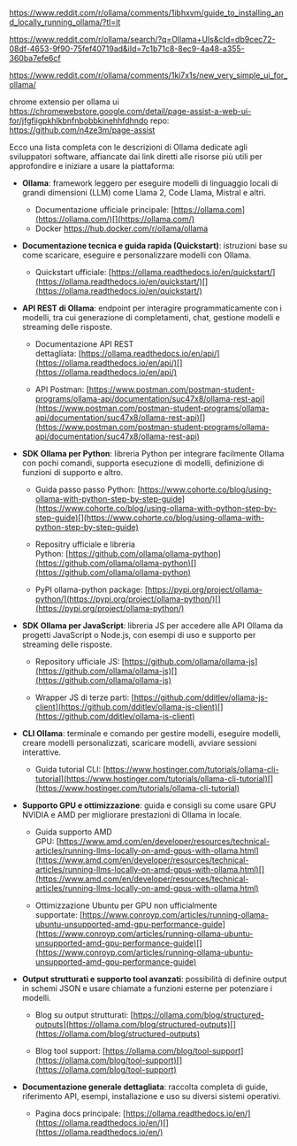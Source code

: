 https://www.reddit.com/r/ollama/comments/1ibhxvm/guide_to_installing_and_locally_running_ollama/?tl=it

https://www.reddit.com/r/ollama/search/?q=Ollama+UIs&cId=db9cec72-08df-4653-9f90-75fef40719ad&iId=7c1b71c8-8ec9-4a48-a355-360ba7efe6cf

https://www.reddit.com/r/ollama/comments/1ki7x1s/new_very_simple_ui_for_ollama/



chrome extensio per ollama ui
https://chromewebstore.google.com/detail/page-assist-a-web-ui-for/jfgfiigpkhlkbnfnbobbkinehhfdhndo
repo:
https://github.com/n4ze3m/page-assist



Ecco una lista completa con le descrizioni di Ollama dedicate agli sviluppatori software, affiancate dai link diretti alle risorse più utili per approfondire e iniziare a usare la piattaforma:

- **Ollama**: framework leggero per eseguire modelli di linguaggio locali di grandi dimensioni (LLM) come Llama 2, Code Llama, Mistral e altri.
    
    - Documentazione ufficiale principale: [https://ollama.com](https://ollama.com/)[](https://ollama.com/)
    - Docker https://hub.docker.com/r/ollama/ollama
        
- **Documentazione tecnica e guida rapida (Quickstart)**: istruzioni base su come scaricare, eseguire e personalizzare modelli con Ollama.
    
    - Quickstart ufficiale: [https://ollama.readthedocs.io/en/quickstart/](https://ollama.readthedocs.io/en/quickstart/)[](https://ollama.readthedocs.io/en/quickstart/)
        
- **API REST di Ollama**: endpoint per interagire programmaticamente con i modelli, tra cui generazione di completamenti, chat, gestione modelli e streaming delle risposte.
    
    - Documentazione API REST dettagliata: [https://ollama.readthedocs.io/en/api/](https://ollama.readthedocs.io/en/api/)[](https://ollama.readthedocs.io/en/api/)
        
    - API Postman: [https://www.postman.com/postman-student-programs/ollama-api/documentation/suc47x8/ollama-rest-api](https://www.postman.com/postman-student-programs/ollama-api/documentation/suc47x8/ollama-rest-api)[](https://www.postman.com/postman-student-programs/ollama-api/documentation/suc47x8/ollama-rest-api)
        
- **SDK Ollama per Python**: libreria Python per integrare facilmente Ollama con pochi comandi, supporta esecuzione di modelli, definizione di funzioni di supporto e altro.
    
    - Guida passo passo Python: [https://www.cohorte.co/blog/using-ollama-with-python-step-by-step-guide](https://www.cohorte.co/blog/using-ollama-with-python-step-by-step-guide)[](https://www.cohorte.co/blog/using-ollama-with-python-step-by-step-guide)
        
    - Repositry ufficiale e libreria Python: [https://github.com/ollama/ollama-python](https://github.com/ollama/ollama-python)[](https://github.com/ollama/ollama-python)
        
    - PyPI ollama-python package: [https://pypi.org/project/ollama-python/](https://pypi.org/project/ollama-python/)[](https://pypi.org/project/ollama-python/)
        
- **SDK Ollama per JavaScript**: libreria JS per accedere alle API Ollama da progetti JavaScript o Node.js, con esempi di uso e supporto per streaming delle risposte.
    
    - Repository ufficiale JS: [https://github.com/ollama/ollama-js](https://github.com/ollama/ollama-js)[](https://github.com/ollama/ollama-js)
        
    - Wrapper JS di terze parti: [https://github.com/dditlev/ollama-js-client](https://github.com/dditlev/ollama-js-client)[](https://github.com/dditlev/ollama-js-client)
        
- **CLI Ollama**: terminale e comando per gestire modelli, eseguire modelli, creare modelli personalizzati, scaricare modelli, avviare sessioni interattive.
    
    - Guida tutorial CLI: [https://www.hostinger.com/tutorials/ollama-cli-tutorial](https://www.hostinger.com/tutorials/ollama-cli-tutorial)[](https://www.hostinger.com/tutorials/ollama-cli-tutorial)
        
- **Supporto GPU e ottimizzazione**: guida e consigli su come usare GPU NVIDIA e AMD per migliorare prestazioni di Ollama in locale.
    
    - Guida supporto AMD GPU: [https://www.amd.com/en/developer/resources/technical-articles/running-llms-locally-on-amd-gpus-with-ollama.html](https://www.amd.com/en/developer/resources/technical-articles/running-llms-locally-on-amd-gpus-with-ollama.html)[](https://www.amd.com/en/developer/resources/technical-articles/running-llms-locally-on-amd-gpus-with-ollama.html)
        
    - Ottimizzazione Ubuntu per GPU non ufficialmente supportate: [https://www.conroyp.com/articles/running-ollama-ubuntu-unsupported-amd-gpu-performance-guide](https://www.conroyp.com/articles/running-ollama-ubuntu-unsupported-amd-gpu-performance-guide)[](https://www.conroyp.com/articles/running-ollama-ubuntu-unsupported-amd-gpu-performance-guide)
        
- **Output strutturati e supporto tool avanzati**: possibilità di definire output in schemi JSON e usare chiamate a funzioni esterne per potenziare i modelli.
    
    - Blog su output strutturati: [https://ollama.com/blog/structured-outputs](https://ollama.com/blog/structured-outputs)[](https://ollama.com/blog/structured-outputs)
        
    - Blog tool support: [https://ollama.com/blog/tool-support](https://ollama.com/blog/tool-support)[](https://ollama.com/blog/tool-support)
        
- **Documentazione generale dettagliata**: raccolta completa di guide, riferimento API, esempi, installazione e uso su diversi sistemi operativi.
    
    - Pagina docs principale: [https://ollama.readthedocs.io/en/](https://ollama.readthedocs.io/en/)[](https://ollama.readthedocs.io/en/)